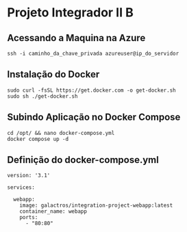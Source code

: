 # Projeto Integrador II B

## Acessando a Maquina na Azure

    ssh -i caminho_da_chave_privada azureuser@ip_do_servidor

## Instalação do Docker

    sudo curl -fsSL https://get.docker.com -o get-docker.sh
    sudo sh ./get-docker.sh

## Subindo Aplicação no Docker Compose

    cd /opt/ && nano docker-compose.yml
    docker compose up -d
  
## Definição do docker-compose.yml

    version: '3.1'
    
    services:
    
      webapp:
        image: galactros/integration-project-webapp:latest
        container_name: webapp
        ports:
          - "80:80"
